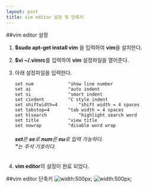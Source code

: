 ```yaml
---
layout: post
title: vim editor 설정 및 단축키
---
```


##vim editor 설정
1. **$sudo apt-get install vim** 을 입력하여 **vim**을 설치한다.
2. **$vi ~/.vimrc**를 입력하여 **vim** 설정파일을 열어준다.
3. 아래 설정파일을 입력한다.<br/>

	```vim
	set num				"show line number
	set ai				"auto indent
	set si				"smart indent
	set cindent			"C style indent
	set shiftwidth=4		"shift width = 4 spaces
	set tabstop=4		"tab width = 4 spaces
	set hlsearch			"highlight search word
	set title			"view title
	set nowrap			"disable word wrap
	```

	<h6><strong>set</strong>은 <strong>se</strong>로 <strong>num</strong>은 <strong>nu</strong>로 입력 가능하다.<br/>
	<strong>"</strong>는 주석 기호이다.</h6>

4. **vim editor**의 설정이 완료 되었다.

##vim editor 단축키
![](http://i.imgur.com/27tjp8j.jpg "width:500px;")
![](http://i.imgur.com/hfgBIAy.jpg "width:500px;")